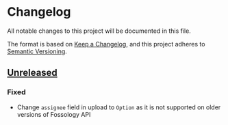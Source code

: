 <!--
SPDX-FileCopyrightText: 2021 HH Partners
 
SPDX-License-Identifier: MIT
 -->

# Changelog

All notable changes to this project will be documented in this file.

The format is based on [Keep a Changelog](https://keepachangelog.com/en/1.0.0/),
and this project adheres to [Semantic Versioning](https://semver.org/spec/v2.0.0.html).

## [Unreleased]

### Fixed

- Change `assignee` field in upload to `Option` as it is not supported on older versions of
  Fossology API

[unreleased]: https://github.com/doubleopen-project/fossology-rs/compare/v0.2.0...HEAD
